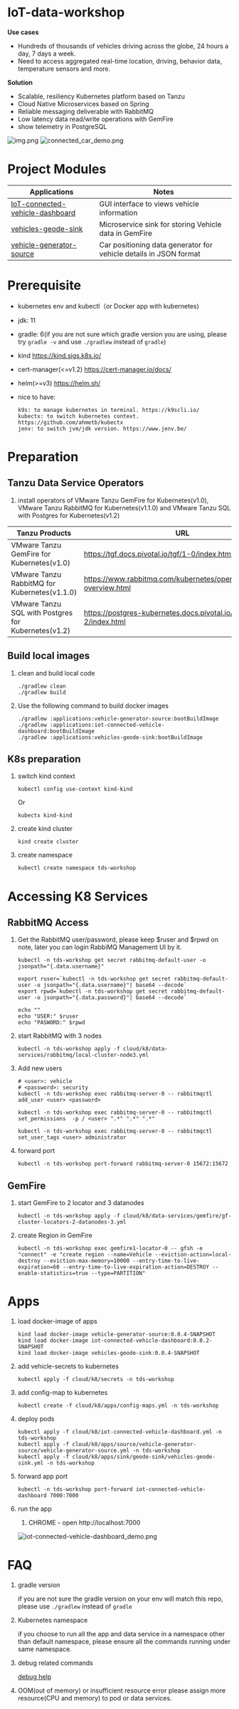 # IoT-data-workshop

**Use cases**

- Hundreds of thousands of vehicles driving across the globe, 24 hours a day, 7 days a week.
- Need to access aggregated real-time location, driving, behavior data, temperature sensors and more.

**Solution**

- Scalable, resiliency Kubernetes platform based on Tanzu
- Cloud Native Microservices based on Spring
- Reliable messaging deliverable with RabbitMQ
- Low latency data read/write operations with GemFire
- show telemetry in PostgreSQL


![img.png](../images/overview.png)
![connected_car_demo.png](../images/connected_car_demo.png)

# Project Modules


Applications                                                                        |    Notes
-------------------------------------------------------------------------           |    ----------------------
[IoT-connected-vehicle-dashboard](applications/IoT-connected-vehicle-dashboard)     |    GUI interface to views vehicle information
[vehicles-geode-sink](applications/vehicles-geode-sink)                             |    Microservice sink for storing Vehicle data in GemFire
[vehicle-generator-source](applications/vehicle-generator-source)                   |    Car positioning data generator for vehicle details in JSON format

# Prerequisite

- kubernetes env and kubectl（or Docker app with kubernetes)
- jdk: 11
- gradle: 6(if you are not sure which gradle version you are using, please try `gradle -v` and use `./gradlew` instead of `gradle`)
- kind https://kind.sigs.k8s.io/
- cert-manager(<=v1.2) https://cert-manager.io/docs/
- helm(>=v3) https://helm.sh/
- nice to have:

   ```text
   k9s: to manage kubernetes in terminal. https://k9scli.io/
   kubectx: to switch kubernetes context. https://github.com/ahmetb/kubectx
   jenv: to switch jvm/jdk version. https://www.jenv.be/
   ```

# Preparation
## Tanzu Data Service Operators
1. install operators of VMware Tanzu GemFire for Kubernetes(v1.0), VMware Tanzu RabbitMQ for Kubernetes(v1.1.0) and VMware Tanzu SQL with Postgres for Kubernetes(v1.2) 

Tanzu Products | URL
---------------|--------
VMware Tanzu GemFire for Kubernetes(v1.0)           | https://tgf.docs.pivotal.io/tgf/1-0/index.html
VMware Tanzu RabbitMQ for Kubernetes(v1.1.0)        | https://www.rabbitmq.com/kubernetes/operator/operator-overview.html
VMware Tanzu SQL with Postgres for Kubernetes(v1.2) | https://postgres-kubernetes.docs.pivotal.io/1-2/index.html


## Build local images
1. clean and build local code
   
    ```shell script
    ./gradlew clean
    ./gradlew build
    ```

1. Use the following command to build docker images

    ```shell script
    ./gradlew :applications:vehicle-generator-source:bootBuildImage
    ./gradlew :applications:iot-connected-vehicle-dashboard:bootBuildImage
    ./gradlew :applications:vehicles-geode-sink:bootBuildImage
    ```
## K8s preparation
1. switch kind context
   
   `kubectl config use-context kind-kind`
   
   Or
   
   `kubectx kind-kind`

1.  create kind cluster
    
    `kind create cluster`

1. create namespace

   `kubectl create namespace tds-workshop`
   
# Accessing K8 Services
## RabbitMQ Access
1. Get the RabbitMQ user/password, please keep $ruser and $rpwd on note, later you can login RabbiMQ Management UI by it.
    ```shell script
    kubectl -n tds-workshop get secret rabbitmq-default-user -o jsonpath="{.data.username}"
    
    export ruser=`kubectl -n tds-workshop get secret rabbitmq-default-user -o jsonpath="{.data.username}"| base64 --decode`
    export rpwd=`kubectl -n tds-workshop get secret rabbitmq-default-user -o jsonpath="{.data.password}"| base64 --decode`
    
    echo ""
    echo "USER:" $ruser
    echo "PASWORD:" $rpwd
    ```

1. start RabbitMQ with 3 nodes

    ```shell script
    kubectl -n tds-workshop apply -f cloud/k8/data-services/rabbitmq/local-cluster-node3.yml
    ```

1. Add new users

    ```shell
    # <user>: vehicle
    # <password>: security
    kubectl -n tds-workshop exec rabbitmq-server-0 -- rabbitmqctl add_user <user> <password>
    
    kubectl -n tds-workshop exec rabbitmq-server-0 -- rabbitmqctl set_permissions  -p / <user> ".*" ".*" ".*"
    
    kubectl -n tds-workshop exec rabbitmq-server-0 -- rabbitmqctl set_user_tags <user> administrator
    
    ```
4. forward port
    ```shell script
    kubectl -n tds-workshop port-forward rabbitmq-server-0 15672:15672
    ```

## GemFire

1. start GemFire to 2 locator and 3 datanodes

    ```shell script
    kubectl -n tds-workshop apply -f cloud/k8/data-services/gemfire/gf-cluster-locators-2-datanodes-3.yml
    ```
1. create Region in GemFire
   
   `kubectl -n tds-workshop exec gemfire1-locator-0 -- gfsh -e "connect" -e "create region --name=Vehicle --eviction-action=local-destroy --eviction-max-memory=10000 --entry-time-to-live-expiration=60 --entry-time-to-live-expiration-action=DESTROY --enable-statistics=true --type=PARTITION"`

# Apps

1. load docker-image of apps

    ```shell script
    kind load docker-image vehicle-generator-source:0.0.4-SNAPSHOT
    kind load docker-image iot-connected-vehicle-dashboard:0.0.2-SNAPSHOT
    kind load docker-image vehicles-geode-sink:0.0.4-SNAPSHOT
    ```

1. add vehicle-secrets to kubernetes
    ```shell script
    kubectl apply -f cloud/k8/secrets -n tds-workshop
    ```

1. add config-map to kubernetes
    ```shell script
    kubectl create -f cloud/k8/apps/config-maps.yml -n tds-workshop
    ```

1. deploy pods

    ```shell script
    kubectl apply -f cloud/k8/iot-connected-vehicle-dashboard.yml -n tds-workshop
    kubectl apply -f cloud/k8/apps/source/vehicle-generator-source/vehicle-generator-source.yml -n tds-workshop
    kubectl apply -f cloud/k8/apps/sink/geode-sink/vehicles-geode-sink.yml -n tds-workshop
    ```

1. forward app port
    ```shell
    kubectl -n tds-workshop port-forward iot-connected-vehicle-dashboard 7000:7000
    ```
1. run the app
   1. CHROME - open http://localhost:7000
   
   ![iot-connected-vehicle-dashboard_demo.png](../images/iot-connected-vehicle-dashboard_demo.png)

# FAQ
1. gradle version 
   
    if you are not sure the gradle version on your env will match this repo,  please use `./gradlew` instead of `gradle`
1. Kubernetes namespace
   
    if you choose to run all the app and data service in a namespace other than default namespace, please ensure all the commands running under same namespace.
1. debug related commands
   
   [debug help](README-debug.md)
1. OOM(out of memory) or insufficient resource error
   please assign more resource(CPU and memory) to pod or data services.